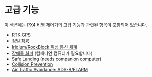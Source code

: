 # 고급 기능

이 섹션에는 PX4 비행 제어기의 고급 기능과 관련된 항목이 포함되어 있습니다.

* [RTK GPS](../advanced_features/rtk-gps.md)
* [정밀 착륙](../advanced_features/precland.md)
* [Iridium/RockBlock 위성 통신 체계](../advanced_features/satcom_roadblock.md)
* [장애물 회피](../computer_vision/obstacle_avoidance.md) (컴패니언 컴퓨터가 필요합니다)
* [Safe Landing](../computer_vision/safe_landing.md) (needs companion computer)
* [Collision Prevention](../computer_vision/collision_prevention.md)
* [Air Traffic Avoidance: ADS-B/FLARM](../advanced_features/traffic_avoidance_adsb.md)